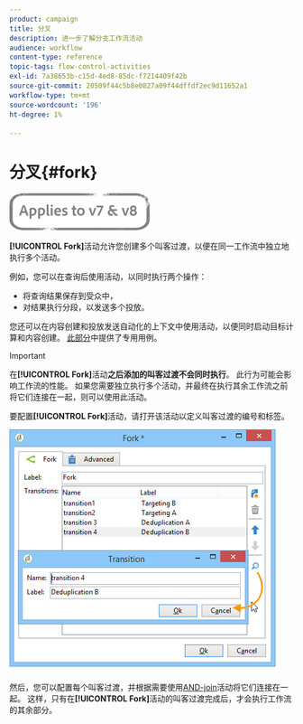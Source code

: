 ```yaml
---
product: campaign
title: 分叉
description: 进一步了解分支工作流活动
audience: workflow
content-type: reference
topic-tags: flow-control-activities
exl-id: 7a38653b-c15d-4ed8-85dc-f7214409f42b
source-git-commit: 20509f44c5b8e0827a09f44dffdf2ec9d11652a1
workflow-type: tm+mt
source-wordcount: '196'
ht-degree: 1%

---
```


# 分叉{#fork}

![](../../assets/common.svg)

**[!UICONTROL Fork]**&#x200B;活动允许您创建多个叫客过渡，以便在同一工作流中独立地执行多个活动。

例如，您可以在查询后使用活动，以同时执行两个操作：

* 将查询结果保存到受众中，
* 对结果执行分段，以发送多个投放。

您还可以在内容创建和投放发送自动化的上下文中使用活动，以便同时启动目标计算和内容创建。 [此部分](../../delivery/using/automating-via-workflows.md#creating-the-delivery-and-its-content)中提供了专用用例。

>[!IMPORTANT]
>
>在&#x200B;**[!UICONTROL Fork]**&#x200B;活动&#x200B;**之后添加的叫客过渡不会同时执行**。 此行为可能会影响工作流的性能。 如果您需要独立执行多个活动，并最终在执行其余工作流之前将它们连接在一起，则可以使用此活动。

要配置&#x200B;**[!UICONTROL Fork]**&#x200B;活动，请打开该活动以定义叫客过渡的编号和标签。

![](assets/s_user_segmentation_fork.png)

然后，您可以配置每个叫客过渡，并根据需要使用[AND-join](and-join.md)活动将它们连接在一起。 这样，只有在&#x200B;**[!UICONTROL Fork]**&#x200B;活动的叫客过渡完成后，才会执行工作流的其余部分。

